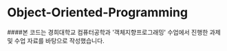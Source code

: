 # Object-Oriented-Programming

####본 코드는 경희대학교 컴퓨터공학과 '객체지향프로그래밍' 수업에서 진행한 과제 및 수업 자료를 바탕으로 작성했습니다.
